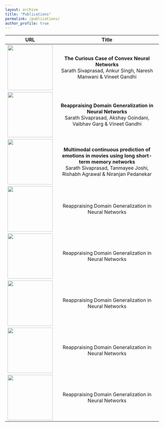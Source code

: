 ```yaml
---
layout: archive
title: "Publications"
permalink: /publications/
author_profile: true
---
```


<!-- |![An image](/images/foo-bar-identity-th.jpg) | Reappraising Domain Generalization in Neural Networks  | -->
<!-- |---|---| -->


URL             |  Title
:-------------------------:|:-------------------------:
[<img src="/images/foo-bar-identity-th.jpg" width="148">](https://arxiv.org/pdf/2006.05103.pdf)  | <b> The Curious Case of Convex Neural Networks</b> <br/> Sarath Sivaprasad, Ankur Singh, Naresh Manwani & Vineet Gandhi
[<img src="/images/foo-bar-identity-th.jpg" width="148">](https://arxiv.org/pdf/2110.07981.pdf)  | <b>Reappraising Domain Generalization in Neural Networks</b> <br/>Sarath Sivaprasad, Akshay Goindani, Vaibhav Garg & Vineet Gandhi
[<img src="/images/foo-bar-identity-th.jpg" width="148">](https://dl.acm.org/doi/pdf/10.1145/3206025.3206076)  | <b>Multimodal continuous prediction of emotions in movies using long short-term memory networks</b><br/> Sarath Sivaprasad, Tanmayee Joshi, Rishabh Agrawal & Niranjan Pedanekar 
[<img src="/images/foo-bar-identity-th.jpg" width="148">](https://arxiv.org/pdf/2110.07981.pdf)  | Reappraising Domain Generalization in Neural Networks
[<img src="/images/foo-bar-identity-th.jpg" width="148">](https://arxiv.org/pdf/2110.07981.pdf)  | Reappraising Domain Generalization in Neural Networks
[<img src="/images/foo-bar-identity-th.jpg" width="148">](https://arxiv.org/pdf/2110.07981.pdf)  | Reappraising Domain Generalization in Neural Networks
[<img src="/images/foo-bar-identity-th.jpg" width="148">](https://arxiv.org/pdf/2110.07981.pdf)  | Reappraising Domain Generalization in Neural Networks
[<img src="/images/foo-bar-identity-th.jpg" width="148">](https://arxiv.org/pdf/2110.07981.pdf)  | Reappraising Domain Generalization in Neural Networks







<!-- {% if author.googlescholar %}
  You can also find my articles on <u><a href="{{author.googlescholar}}">my Google Scholar profile</a>.</u>
{% endif %}

{% include base_path %}

{% for post in site.publications reversed %}
  {% include archive-single.html %}
{% endfor %} -->

